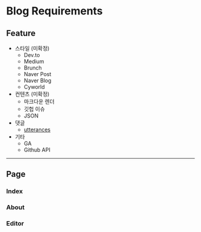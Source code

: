 # Blog Requirements

## Feature

- 스타일 (미확정)
  - Dev.to
  - Medium
  - Brunch
  - Naver Post
  - Naver Blog
  - Cyworld
- 컨텐츠 (미확정)
  - 마크다운 렌더
  - 깃헙 이슈
  - JSON
- 댓글
  - [utterances](https://utteranc.es)
- 기타
  - GA
  - Github API
  
---

## Page 

### Index

### About

### Editor